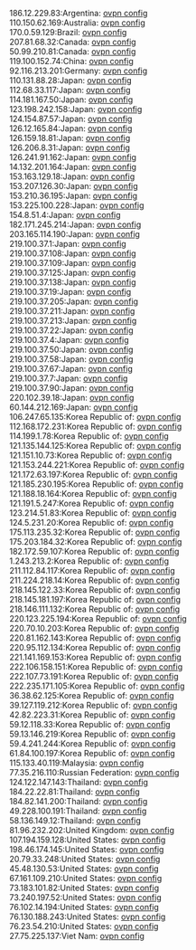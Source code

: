 186.12.229.83:Argentina: [ovpn config](vpn/186_12_229_83.ovpn)  
110.150.62.169:Australia: [ovpn config](vpn/110_150_62_169.ovpn)  
170.0.59.129:Brazil: [ovpn config](vpn/170_0_59_129.ovpn)  
207.81.68.32:Canada: [ovpn config](vpn/207_81_68_32.ovpn)  
50.99.210.81:Canada: [ovpn config](vpn/50_99_210_81.ovpn)  
119.100.152.74:China: [ovpn config](vpn/119_100_152_74.ovpn)  
92.116.213.201:Germany: [ovpn config](vpn/92_116_213_201.ovpn)  
110.131.88.28:Japan: [ovpn config](vpn/110_131_88_28.ovpn)  
112.68.33.117:Japan: [ovpn config](vpn/112_68_33_117.ovpn)  
114.181.167.50:Japan: [ovpn config](vpn/114_181_167_50.ovpn)  
123.198.242.158:Japan: [ovpn config](vpn/123_198_242_158.ovpn)  
124.154.87.57:Japan: [ovpn config](vpn/124_154_87_57.ovpn)  
126.12.165.84:Japan: [ovpn config](vpn/126_12_165_84.ovpn)  
126.159.18.81:Japan: [ovpn config](vpn/126_159_18_81.ovpn)  
126.206.8.31:Japan: [ovpn config](vpn/126_206_8_31.ovpn)  
126.241.91.162:Japan: [ovpn config](vpn/126_241_91_162.ovpn)  
14.132.201.164:Japan: [ovpn config](vpn/14_132_201_164.ovpn)  
153.163.129.18:Japan: [ovpn config](vpn/153_163_129_18.ovpn)  
153.207.126.30:Japan: [ovpn config](vpn/153_207_126_30.ovpn)  
153.210.36.195:Japan: [ovpn config](vpn/153_210_36_195.ovpn)  
153.225.100.228:Japan: [ovpn config](vpn/153_225_100_228.ovpn)  
154.8.51.4:Japan: [ovpn config](vpn/154_8_51_4.ovpn)  
182.171.245.214:Japan: [ovpn config](vpn/182_171_245_214.ovpn)  
203.165.114.190:Japan: [ovpn config](vpn/203_165_114_190.ovpn)  
219.100.37.1:Japan: [ovpn config](vpn/219_100_37_1.ovpn)  
219.100.37.108:Japan: [ovpn config](vpn/219_100_37_108.ovpn)  
219.100.37.109:Japan: [ovpn config](vpn/219_100_37_109.ovpn)  
219.100.37.125:Japan: [ovpn config](vpn/219_100_37_125.ovpn)  
219.100.37.138:Japan: [ovpn config](vpn/219_100_37_138.ovpn)  
219.100.37.19:Japan: [ovpn config](vpn/219_100_37_19.ovpn)  
219.100.37.205:Japan: [ovpn config](vpn/219_100_37_205.ovpn)  
219.100.37.211:Japan: [ovpn config](vpn/219_100_37_211.ovpn)  
219.100.37.213:Japan: [ovpn config](vpn/219_100_37_213.ovpn)  
219.100.37.22:Japan: [ovpn config](vpn/219_100_37_22.ovpn)  
219.100.37.4:Japan: [ovpn config](vpn/219_100_37_4.ovpn)  
219.100.37.50:Japan: [ovpn config](vpn/219_100_37_50.ovpn)  
219.100.37.58:Japan: [ovpn config](vpn/219_100_37_58.ovpn)  
219.100.37.67:Japan: [ovpn config](vpn/219_100_37_67.ovpn)  
219.100.37.7:Japan: [ovpn config](vpn/219_100_37_7.ovpn)  
219.100.37.90:Japan: [ovpn config](vpn/219_100_37_90.ovpn)  
220.102.39.18:Japan: [ovpn config](vpn/220_102_39_18.ovpn)  
60.144.212.169:Japan: [ovpn config](vpn/60_144_212_169.ovpn)  
106.247.65.135:Korea Republic of: [ovpn config](vpn/106_247_65_135.ovpn)  
112.168.172.231:Korea Republic of: [ovpn config](vpn/112_168_172_231.ovpn)  
114.199.1.78:Korea Republic of: [ovpn config](vpn/114_199_1_78.ovpn)  
121.135.144.125:Korea Republic of: [ovpn config](vpn/121_135_144_125.ovpn)  
121.151.10.73:Korea Republic of: [ovpn config](vpn/121_151_10_73.ovpn)  
121.153.244.221:Korea Republic of: [ovpn config](vpn/121_153_244_221.ovpn)  
121.172.63.197:Korea Republic of: [ovpn config](vpn/121_172_63_197.ovpn)  
121.185.230.195:Korea Republic of: [ovpn config](vpn/121_185_230_195.ovpn)  
121.188.18.164:Korea Republic of: [ovpn config](vpn/121_188_18_164.ovpn)  
121.191.5.247:Korea Republic of: [ovpn config](vpn/121_191_5_247.ovpn)  
123.214.51.83:Korea Republic of: [ovpn config](vpn/123_214_51_83.ovpn)  
124.5.231.20:Korea Republic of: [ovpn config](vpn/124_5_231_20.ovpn)  
175.113.235.32:Korea Republic of: [ovpn config](vpn/175_113_235_32.ovpn)  
175.203.184.32:Korea Republic of: [ovpn config](vpn/175_203_184_32.ovpn)  
182.172.59.107:Korea Republic of: [ovpn config](vpn/182_172_59_107.ovpn)  
1.243.213.2:Korea Republic of: [ovpn config](vpn/1_243_213_2.ovpn)  
211.112.84.117:Korea Republic of: [ovpn config](vpn/211_112_84_117.ovpn)  
211.224.218.14:Korea Republic of: [ovpn config](vpn/211_224_218_14.ovpn)  
218.145.122.33:Korea Republic of: [ovpn config](vpn/218_145_122_33.ovpn)  
218.145.181.197:Korea Republic of: [ovpn config](vpn/218_145_181_197.ovpn)  
218.146.111.132:Korea Republic of: [ovpn config](vpn/218_146_111_132.ovpn)  
220.123.225.194:Korea Republic of: [ovpn config](vpn/220_123_225_194.ovpn)  
220.70.10.203:Korea Republic of: [ovpn config](vpn/220_70_10_203.ovpn)  
220.81.162.143:Korea Republic of: [ovpn config](vpn/220_81_162_143.ovpn)  
220.95.112.134:Korea Republic of: [ovpn config](vpn/220_95_112_134.ovpn)  
221.141.169.153:Korea Republic of: [ovpn config](vpn/221_141_169_153.ovpn)  
222.106.158.151:Korea Republic of: [ovpn config](vpn/222_106_158_151.ovpn)  
222.107.73.191:Korea Republic of: [ovpn config](vpn/222_107_73_191.ovpn)  
222.235.171.105:Korea Republic of: [ovpn config](vpn/222_235_171_105.ovpn)  
36.38.62.125:Korea Republic of: [ovpn config](vpn/36_38_62_125.ovpn)  
39.127.119.212:Korea Republic of: [ovpn config](vpn/39_127_119_212.ovpn)  
42.82.223.31:Korea Republic of: [ovpn config](vpn/42_82_223_31.ovpn)  
59.12.118.33:Korea Republic of: [ovpn config](vpn/59_12_118_33.ovpn)  
59.13.146.219:Korea Republic of: [ovpn config](vpn/59_13_146_219.ovpn)  
59.4.241.244:Korea Republic of: [ovpn config](vpn/59_4_241_244.ovpn)  
61.84.100.197:Korea Republic of: [ovpn config](vpn/61_84_100_197.ovpn)  
115.133.40.119:Malaysia: [ovpn config](vpn/115_133_40_119.ovpn)  
77.35.216.110:Russian Federation: [ovpn config](vpn/77_35_216_110.ovpn)  
124.122.147.143:Thailand: [ovpn config](vpn/124_122_147_143.ovpn)  
184.22.22.81:Thailand: [ovpn config](vpn/184_22_22_81.ovpn)  
184.82.141.200:Thailand: [ovpn config](vpn/184_82_141_200.ovpn)  
49.228.100.191:Thailand: [ovpn config](vpn/49_228_100_191.ovpn)  
58.136.149.12:Thailand: [ovpn config](vpn/58_136_149_12.ovpn)  
81.96.232.202:United Kingdom: [ovpn config](vpn/81_96_232_202.ovpn)  
107.194.159.128:United States: [ovpn config](vpn/107_194_159_128.ovpn)  
198.46.174.145:United States: [ovpn config](vpn/198_46_174_145.ovpn)  
20.79.33.248:United States: [ovpn config](vpn/20_79_33_248.ovpn)  
45.48.130.53:United States: [ovpn config](vpn/45_48_130_53.ovpn)  
67.161.109.210:United States: [ovpn config](vpn/67_161_109_210.ovpn)  
73.183.101.82:United States: [ovpn config](vpn/73_183_101_82.ovpn)  
73.240.197.52:United States: [ovpn config](vpn/73_240_197_52.ovpn)  
76.102.14.194:United States: [ovpn config](vpn/76_102_14_194.ovpn)  
76.130.188.243:United States: [ovpn config](vpn/76_130_188_243.ovpn)  
76.23.54.210:United States: [ovpn config](vpn/76_23_54_210.ovpn)  
27.75.225.137:Viet Nam: [ovpn config](vpn/27_75_225_137.ovpn)  
